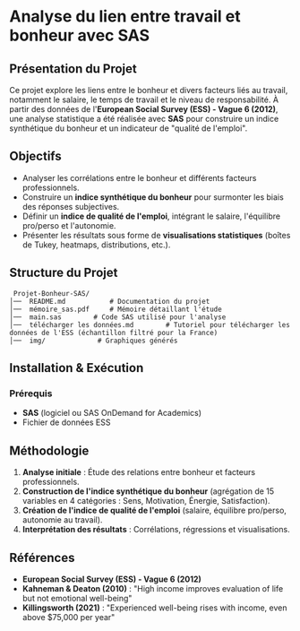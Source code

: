 # Analyse du lien entre travail et bonheur avec SAS

##  Présentation du Projet
Ce projet explore les liens entre le bonheur et divers facteurs liés au travail, notamment le salaire, le temps de travail et le niveau de responsabilité. À partir des données de l'**European Social Survey (ESS) - Vague 6 (2012)**, une analyse statistique a été réalisée avec **SAS** pour construire un indice synthétique du bonheur et un indicateur de "qualité de l'emploi".

##  Objectifs
- Analyser les corrélations entre le bonheur et différents facteurs professionnels.
- Construire un **indice synthétique du bonheur** pour surmonter les biais des réponses subjectives.
- Définir un **indice de qualité de l'emploi**, intégrant le salaire, l'équilibre pro/perso et l'autonomie.
- Présenter les résultats sous forme de **visualisations statistiques** (boîtes de Tukey, heatmaps, distributions, etc.).

##  Structure du Projet
```
 Projet-Bonheur-SAS/
│──  README.md           # Documentation du projet
│──  mémoire_sas.pdf     # Mémoire détaillant l'étude
│──  main.sas        # Code SAS utilisé pour l'analyse
│──  télécharger les données.md        # Tutoriel pour télécharger les données de l'ESS (échantillon filtré pour la France)
│──  img/             # Graphiques générés
```

##  Installation & Exécution
###  Prérequis
- **SAS** (logiciel ou SAS OnDemand for Academics)
- Fichier de données ESS

##  Méthodologie
1. **Analyse initiale** : Étude des relations entre bonheur et facteurs professionnels.
2. **Construction de l'indice synthétique du bonheur** (agrégation de 15 variables en 4 catégories : Sens, Motivation, Énergie, Satisfaction).
3. **Création de l'indice de qualité de l'emploi** (salaire, équilibre pro/perso, autonomie au travail).
4. **Interprétation des résultats** : Corrélations, régressions et visualisations.

##  Références
- **European Social Survey (ESS) - Vague 6 (2012)**
- **Kahneman & Deaton (2010)** : "High income improves evaluation of life but not emotional well-being"
- **Killingsworth (2021)** : "Experienced well-being rises with income, even above $75,000 per year"



